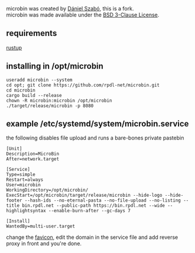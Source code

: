 microbin was created by [Dániel Szabó](https://github.com/szabodanika/microbin), this is a fork.  
microbin was made available under the [BSD 3-Clause License](LICENSE).

## requirements
[rustup](https://rustup.rs/)

## installing in /opt/microbin
```
useradd microbin --system
cd opt; git clone https://github.com/rpdl-net/microbin.git
cd microbin
cargo build --release
chown -R microbin:microbin /opt/microbin
./target/release/microbin -p 8080
```

## example /etc/systemd/system/microbin.service

the following disables file upload and runs a bare-bones private pastebin

```
[Unit]
Description=MicroBin
After=network.target

[Service]
Type=simple
Restart=always
User=microbin
WorkingDirectory=/opt/microbin/
ExecStart=/opt/microbin/target/release/microbin --hide-logo --hide-footer --hash-ids --no-eternal-pasta --no-file-upload --no-listing --title bin.rpdl.net --public-path https://bin.rpdl.net --wide --highlightsyntax --enable-burn-after --gc-days 7

[Install]
WantedBy=multi-user.target
```

change the [favicon](templates/assets/favicon.ico), edit the domain in the service file and add reverse proxy in front and you're done.
